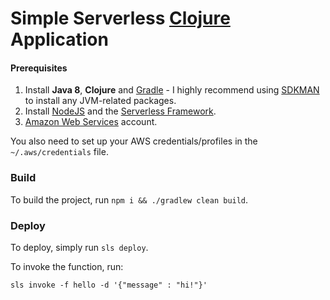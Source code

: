 # Simple Serverless [Clojure](https://clojure.org/) Application

#### Prerequisites

1) Install **Java 8**, **Clojure** and [Gradle](https://gradle.org/) - I highly recommend using [SDKMAN](http://sdkman.io/) to install any JVM-related packages.
2) Install [NodeJS](https://nodejs.org/en/) and the [Serverless Framework](https://serverless.com/framework/docs/getting-started/).
3) [Amazon Web Services](https://aws.amazon.com/) account.

You also need to set up your AWS credentials/profiles in the `~/.aws/credentials` file.

### Build

To build the project, run `npm i && ./gradlew clean build`. 

### Deploy

To deploy, simply run `sls deploy`.

To invoke the function, run:

```
sls invoke -f hello -d '{"message" : "hi!"}'
```